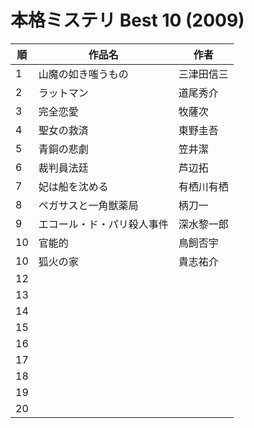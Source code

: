 # 本格ミステリ Best 10 (2009)

| 順   | 作品名           | 作者    |
| --- | ------------- | ----- |
| 1   | 山魔の如き嗤うもの     | 三津田信三 |
| 2   | ラットマン         | 道尾秀介  |
| 3   | 完全恋愛          | 牧薩次   |
| 4   | 聖女の救済         | 東野圭吾  |
| 5   | 青銅の悲劇         | 笠井潔   |
| 6   | 裁判員法廷         | 芦辺拓   |
| 7   | 妃は船を沈める       | 有栖川有栖 |
| 8   | ペガサスと一角獣薬局    | 柄刀一   |
| 9   | エコール・ド・パリ殺人事件 | 深水黎一郎 |
| 10  | 官能的           | 鳥飼否宇  |
| 10  | 狐火の家          | 貴志祐介  |
| 12  |               |       |
| 13  |               |       |
| 14  |               |       |
| 15  |               |       |
| 16  |               |       |
| 17  |               |       |
| 18  |               |       |
| 19  |               |       |
| 20  |               |       |
